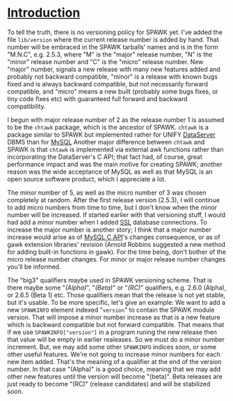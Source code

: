 <u>
<h1>Introduction</h1>
</u>
<p>
To tell the truth, there is no versioning policy for SPAWK yet. I've added the file <code>lib/version</code> where the current release number is added by hand. That number will be embraced in the SPAWK tarballs' names and is in the form "M.N.C", e.g. 2.5.3, where "M" is the "major" release number, "N" is the "minor" release number and "C" is the "micro" release number. New "major" number, signals a new release with many new features added and probably not backward compatible, "minor" is a release with known bugs fixed and is always backward compatible, but not necessarily forward compatible, and "micro" means a new built (probably some bugs fixes, or tiny code fixes etc) with guaranteed full forward and backward compatibility.<br>
</p>
<p>
I begun with major release number of 2 as the release number 1 is assumed to be the <code>chtawk</code> package, which is the ancestor of SPAWK. <code>chtawk</code> is a package similar to SPAWK but implemented rather for UNIFY <a href='http://unify.com/Products/DataServer'>DataServer</a> DBMS than for <a href='http://mysql.com'>MySQL</a> Another major difference between <code>chtawk</code> and SPAWK is that <code>chtawk</code> is implemented via external awk functions rather than incorporating the DataServer's C API; that fact had, of course, great performance impact and was the main motive for creating SPAWK; another reason was the wide acceptance of MySQL as well as that MySQL is an open source software product, which I appreciate a lot.<br>
</p>
<p>
The minor number of 5, as well as the micro number of 3 was chosen completely at random. After the first release version (2.5.3), I will continue to add micro numbers from time to time, but I don't know when the minor number will be increased. If started earlier with that versioning stuff, I would had add a minor number when I added <a href='http://dev.mysql.com/doc/refman/5.1/en/secure-connections.html'>SSL</a> database connections. To increase the major number is another story; I think that a major number increase would arise as of <a href='http://dev.mysql.com/doc/refman/5.0/en/c-api-functions.html'>MySQL C API</a>'s changes consequence, or as of gawk extension libraries' revision (Arnold Robbins suggested a new method for adding built-in functions in gawk). For the time being, don't bother of the micro release number changes. For minor or major release number changes you'll be informed.<br>
</p>
<p>
The "big3" qualifiers maybe used in SPAWK versioning scheme. That is there maybe some "<i>(Alpha)</i>", "<i>(Beta)</i>" or "<i>(RC)</i>" qualifiers, e.g. 2.6.0 (Alpha), or 2.6.5 (Beta 1) etc. Those qualifiers mean that the release is not yet stable, but it's usable. To be more specific, let's give an example: We want to add a new <code>SPAWKINFO</code> element indexed "<code>version</code>" to contain the SPAWK module version. That will impose a minor number increase as that is a new feature which is backward compatible but not forward compatible. That means that if we use <code>SPAWKINFO["version"]</code> in a program runing the new release then that value will be empty in earlier realeases. So we must do a minor number increment. But, we may add some other <code>SPAWKINFO</code> indices soon, or some other useful features. We're not going to increase minor numbers for each new item added. That's the meaning of a qualifier at the end of the version number. In that case "(Alpha)" is a good choice, meaning that we may add other new features until the version will become "(beta)". Beta releases are just ready to become "(RC)" (release candidates) and will be stabilized soon.<br>
</p>